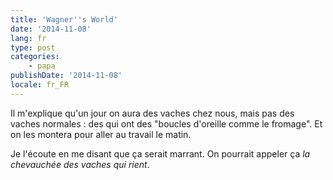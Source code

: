 ```yaml
---
title: 'Wagner''s World'
date: '2014-11-08'
lang: fr
type: post
categories:
    - papa
publishDate: '2014-11-08'
locale: fr_FR
---
```


Il m'explique qu'un jour on aura des vaches chez nous, mais pas des vaches normales : des qui ont des "boucles d'oreille comme le fromage". Et on les montera pour aller au travail le matin.

Je l'écoute en me disant que ça serait marrant. On pourrait appeler ça _la chevauchée des vaches qui rient_.
